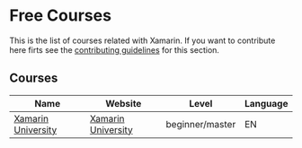 # Free Courses

This is the list of courses related with Xamarin. If you want to contribute here firts see the [contributing guidelines](contributing-guidelines.md) for this section.

## Courses

Name | Website | Level | Language
------------ | ------- | ------- | -------
[Xamarin University](/course-profiles/Xamarin-University.md) | [Xamarin University](https://university.xamarin.com/) | beginner/master | EN
